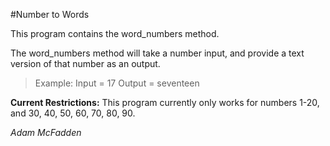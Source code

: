 #Number to Words

This program contains the word_numbers method.

The word_numbers method will take a number input, and provide a text version of that number as an output.

>Example: Input = 17 Output = seventeen

**Current Restrictions:**
This program currently only works for numbers 1-20, and 30, 40, 50, 60, 70, 80, 90.

*Adam McFadden*
